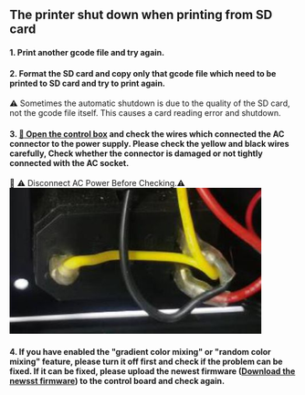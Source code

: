## The printer shut down when printing from SD card
#### 1. Print another gcode file and try again.
#### 2. Format the SD card and copy only that gcode file which need to be printed to SD card and try to print again.
:warning: Sometimes the automatic shutdown is due to the quality of the SD card, not the gcode file itself. This causes a card reading error and shutdown.
#### 3. [:link: Open the control box](../How_to_open_the_control_box.jpg) and check the wires which connected the AC connector to the power supply. Please check the yellow and black wires carefully, Check whether the connector is damaged or not tightly connected with the AC socket.
:loudspeaker: :warning: Disconnect AC Power Before Checking.:warning:     
![](./AC_connector_wires.jpg)
#### 4. If you have enabled the "gradient color mixing" or "random color mixing" feature, please turn it off first and check if the problem can be fixed. If it can be fixed, please upload the newest firmware ([Download the newsst firmware](https://github.com/ZONESTAR3D/Firmware/tree/master/Z9/Z9V5/bin)) to the control board and check again.